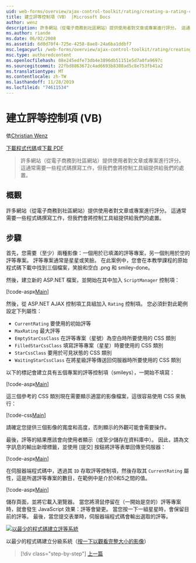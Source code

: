 ```yaml
---
uid: web-forms/overview/ajax-control-toolkit/rating/creating-a-rating-control-vb
title: 建立評等控制項（VB） |Microsoft Docs
author: wenz
description: 許多網站（從電子商務到社區網站）提供使用者對文章或專案進行評分。 這通常需要一些編碼工作，但我們有 。
ms.author: riande
ms.date: 06/02/2008
ms.assetid: 6d0d70f4-725e-4258-8ae8-24a6ba1ddbf7
msc.legacyurl: /web-forms/overview/ajax-control-toolkit/rating/creating-a-rating-control-vb
msc.type: authoredcontent
ms.openlocfilehash: 08e245edfe73db4e3896db51151e5d7a0fa9697c
ms.sourcegitcommit: 22fbd8863672c4ad6693b8388ad5c8e753fb41a2
ms.translationtype: MT
ms.contentlocale: zh-TW
ms.lasthandoff: 11/28/2019
ms.locfileid: "74611534"
---
```

# <a name="creating-a-rating-control-vb"></a>建立評等控制項 (VB)

依[Christian Wenz](https://github.com/wenz)

[下載程式代碼](https://download.microsoft.com/download/9/3/f/93f8daea-bebd-4821-833b-95205389c7d0/rating0.vb.zip)或[下載 PDF](https://download.microsoft.com/download/2/d/c/2dc10e34-6983-41d4-9c08-f78f5387d32b/rating0VB.pdf)

> 許多網站（從電子商務到社區網站）提供使用者對文章或專案進行評分。 這通常需要一些程式碼撰寫工作，但我們會將控制工具組提供給我們的處置。

## <a name="overview"></a>概觀

許多網站（從電子商務到社區網站）提供使用者對文章或專案進行評分。 這通常需要一些程式碼撰寫工作，但我們會將控制工具組提供給我們的處置。

## <a name="steps"></a>步驟

首先，您需要（至少）兩種影像：一個用於已填滿的評等專案，另一個則用於空的評等專案。 評等專案通常是星星或笑臉。 在此案例中，您會在本教學課程的原始程式碼下載中找到三個檔案，笑臉和空白 .png 和 smiley-done。

然後，建立新的 ASP.NET 檔案，並開始在其中加入 `ScriptManager` 控制項：

[!code-aspx[Main](creating-a-rating-control-vb/samples/sample1.aspx)]

然後，從 ASP.NET AJAX 控制項工具組加入 `Rating` 控制項。 您必須針對此範例設定下列屬性：

- `CurrentRating` 要使用的初始評等
- `MaxRating` 最大評等
- `EmptyStarCssClass` 在評等專案（星號）為空白時所要使用的 CSS 類別
- `FilledStarCssClass` 填寫評等專案（星星）時要使用的 CSS 類別
- `StarCssClass` 要用於可見狀態的 CSS 類別
- `WaitingStarCssClass` 在將星級評等傳送回伺服器時所要使用的 CSS 類別

以下的標記會建立具有五個專案的評等控制項（smileys），一開始不填寫：

[!code-aspx[Main](creating-a-rating-control-vb/samples/sample2.aspx)]

這三個參考的 CSS 類別現在需要顯示適當的影像檔案，這很容易使用 CSS 來執行：

[!code-css[Main](creating-a-rating-control-vb/samples/sample3.css)]

請確定您提供三個影像的寬度和高度，否則顯示的外觀可能會需要操作。

最後，評等的結果應該會向使用者顯示（或至少儲存在資料庫中）。 因此，請為文字訊息的輸出新增標籤，並使用 [提交] 按鈕將評等表單回傳至伺服器：

[!code-aspx[Main](creating-a-rating-control-vb/samples/sample4.aspx)]

在伺服器端程式碼中，透過其 `ID` 存取評等控制項，然後存取其 `CurrentRating` 屬性，這是所選評等專案的數目，在範例中是介於0和5之間的值。

[!code-aspx[Main](creating-a-rating-control-vb/samples/sample5.aspx)]

儲存頁面，並將它載入瀏覽器。 當您將滑鼠停留在（一開始是空的）評等專案時，就會發生 JavaScript 效果：評等會變更。 當您按一下一組星星時，會保留目前的評等。 最後，當您提交表單時，伺服器端程式碼會輸出選取的評等。

[![以最少的程式碼建立評等系統](creating-a-rating-control-vb/_static/image2.png)](creating-a-rating-control-vb/_static/image1.png)

以最少的程式碼建立分級系統（[按一下以觀看完整大小的影像](creating-a-rating-control-vb/_static/image3.png)）

> [!div class="step-by-step"]
> [上一篇](creating-a-rating-control-cs.md)
